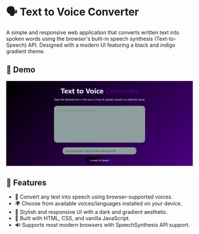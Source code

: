 # 🗣️ Text to Voice Converter

A simple and responsive web application that converts written text into spoken words using the browser's built-in speech synthesis (Text-to-Speech) API. Designed with a modern UI featuring a black and indigo gradient theme.

## 🚀 Demo

![Text to Voice Converter UI](./screenshot.png)

## 🎯 Features

- 🎤 Convert any text into speech using browser-supported voices.
- 🌍 Choose from available voices/languages installed on your device.
- 🎨 Stylish and responsive UI with a dark and gradient aesthetic.
- 🧠 Built with HTML, CSS, and vanilla JavaScript.
- 🔊 Supports most modern browsers with SpeechSynthesis API support.
